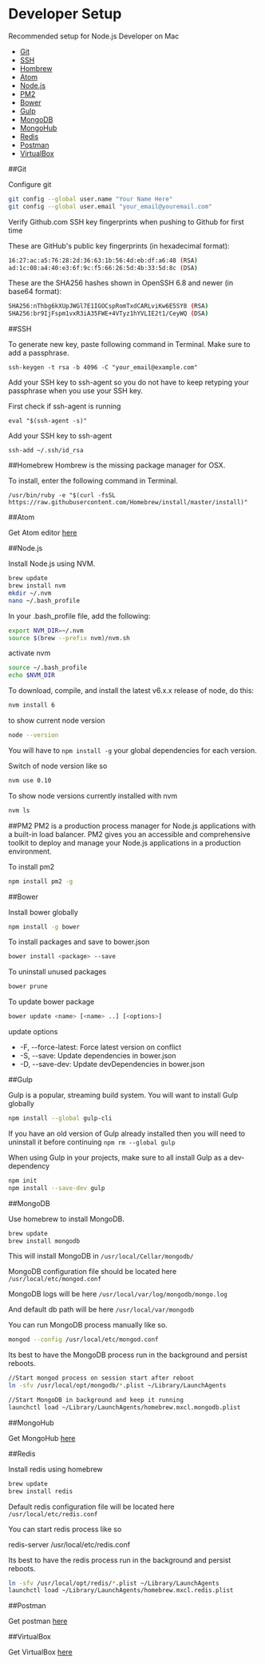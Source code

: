 # Developer Setup

Recommended setup for Node.js Developer on Mac

- [Git](#git)
- [SSH](#ssh)
- [Hombrew](#homebrew)
- [Atom](#atom)
- [Node.js](#nodejs)
- [PM2](#pm2)
- [Bower](#bower)
- [Gulp](#gulp)
- [MongoDB](#mongodb)
- [MongoHub](#mongoHub)
- [Redis](#redis)
- [Postman](#postman)
- [VirtualBox](#virtualbox)



##Git

Configure git

``` bash
git config --global user.name "Your Name Here"
git config --global user.email "your_email@youremail.com"
```

Verify Github.com SSH key fingerprints when pushing to Github for first time

These are GitHub's public key fingerprints (in hexadecimal format):

```bash
16:27:ac:a5:76:28:2d:36:63:1b:56:4d:eb:df:a6:48 (RSA)
ad:1c:08:a4:40:e3:6f:9c:f5:66:26:5d:4b:33:5d:8c (DSA)
```

These are the SHA256 hashes shown in OpenSSH 6.8 and newer (in base64 format):

```bash
SHA256:nThbg6kXUpJWGl7E1IGOCspRomTxdCARLviKw6E5SY8 (RSA)
SHA256:br9IjFspm1vxR3iA35FWE+4VTyz1hYVLIE2t1/CeyWQ (DSA)
```

##SSH

To generate new key, paste following command in Terminal. Make sure to add a passphrase.

`ssh-keygen -t rsa -b 4096 -C "your_email@example.com"`

Add your SSH key to ssh-agent so you do not have to keep retyping your passphrase when you use your SSH key.

First check if ssh-agent is running

`eval "$(ssh-agent -s)"`

Add your SSH key to ssh-agent

`ssh-add ~/.ssh/id_rsa`


##Homebrew
Hombrew is the missing package manager for OSX.

To install, enter the following command in Terminal.

`/usr/bin/ruby -e "$(curl -fsSL https://raw.githubusercontent.com/Homebrew/install/master/install)"`


##Atom

Get Atom editor [here](https://atom.io/)

##Node.js

Install Node.js using NVM.

```bash
brew update
brew install nvm
mkdir ~/.nvm
nano ~/.bash_profile
```

In your .bash_profile file, add the following:

```bash
export NVM_DIR=~/.nvm
source $(brew --prefix nvm)/nvm.sh
```

activate nvm

```bash
source ~/.bash_profile
echo $NVM_DIR
```

To download, compile, and install the latest v6.x.x release of node, do this:

```bash
nvm install 6
```
to show current node version

```bash
node --version
```

You will have to `npm install -g` your global dependencies for each version.

Switch of node version like so

```bash
nvm use 0.10
```

To show node versions currently installed with nvm

```bash
nvm ls
```

##PM2
PM2 is a production process manager for Node.js applications with a built-in load balancer. PM2 gives you an accessible and comprehensive toolkit to deploy and manage your Node.js applications in a production environment.

To install pm2

```bash
npm install pm2 -g
```

##Bower

Install bower globally

```bash
npm install -g bower

```

To install packages and save to bower.json

```bash
bower install <package> --save
```
To uninstall unused packages

```bash
bower prune
```

To update bower package

```bash
bower update <name> [<name> ..] [<options>]
```

update options

* -F, --force-latest: Force latest version on conflict
* -S, --save: Update dependencies in bower.json
* -D, --save-dev: Update devDependencies in bower.json


##Gulp

Gulp is a popular, streaming build system. You will want to install Gulp globally

```bash
npm install --global gulp-cli
```

If you have an old version of Gulp already installed then you will need to uninstall it before continuing `npm rm --global gulp`

When using Gulp in your projects, make sure to all install Gulp as a dev-dependency

```bash
npm init
npm install --save-dev gulp
```


##MongoDB

Use homebrew to install MongoDB.

```bash
brew update
brew install mongodb
```

This will install MongoDB in `/usr/local/Cellar/mongodb/`

MongoDB configuration file should be located here `/usr/local/etc/mongod.conf`

MongoDB logs will be here `/usr/local/var/log/mongodb/mongo.log`

And default db path will be here `/usr/local/var/mongodb`

You can run MongoDB process manually like so.

```bash
mongod --config /usr/local/etc/mongod.conf
```
Its best to have the MongoDB process run in the background and persist reboots.

```bash
//Start mongod process on session start after reboot
ln -sfv /usr/local/opt/mongodb/*.plist ~/Library/LaunchAgents

//Start MongoDB in background and keep it running
launchctl load ~/Library/LaunchAgents/homebrew.mxcl.mongodb.plist
```


##MongoHub

Get MongoHub [here](https://github.com/jeromelebel/MongoHub-Mac)

##Redis

Install redis using homebrew

```bash
brew update
brew install redis
```

Default redis configuration file will be located here `/usr/local/etc/redis.conf`

You can start redis process like so

redis-server /usr/local/etc/redis.conf

Its best to have the redis process run in the background and persist reboots.

```bash
ln -sfv /usr/local/opt/redis/*.plist ~/Library/LaunchAgents
launchctl load ~/Library/LaunchAgents/homebrew.mxcl.redis.plist
```


##Postman

Get postman [here](https://www.getpostman.com/)

##VirtualBox

Get VirtualBox [here](https://www.virtualbox.org/wiki/Downloads)
